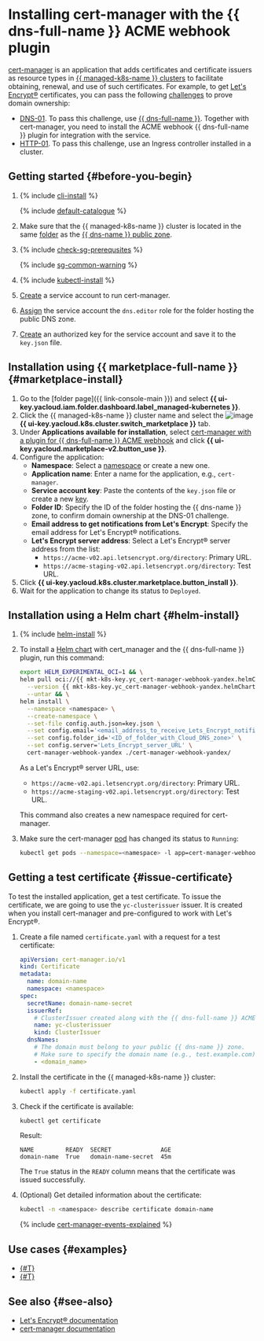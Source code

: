 # Installing cert-manager with the {{ dns-full-name }} ACME webhook plugin


[cert-manager](https://cert-manager.io) is an application that adds certificates and certificate issuers as resource types in [{{ managed-k8s-name }} clusters](../../concepts/index.md#kubernetes-cluster) to facilitate obtaining, renewal, and use of such certificates. For example, to get [Let's Encrypt®](https://letsencrypt.org/) certificates, you can pass the following [challenges](https://letsencrypt.org/docs/challenge-types/) to prove domain ownership:

* [DNS-01](https://letsencrypt.org/docs/challenge-types/#dns-01-challenge). To pass this challenge, use [{{ dns-full-name }}](../../../dns/). Together with cert-manager, you need to install the ACME webhook {{ dns-full-name }} plugin for integration with the service.
* [HTTP-01](https://letsencrypt.org/docs/challenge-types/#http-01-challenge). To pass this challenge, use an Ingress controller installed in a cluster.

## Getting started {#before-you-begin}

1. {% include [cli-install](../../../_includes/cli-install.md) %}

   {% include [default-catalogue](../../../_includes/default-catalogue.md) %}

1. Make sure that the {{ managed-k8s-name }} cluster is located in the same [folder](../../../resource-manager/concepts/resources-hierarchy.md#folder) as the [{{ dns-name }} public zone](../../../dns/concepts/dns-zone.md#public-zones).

1. {% include [check-sg-prerequsites](../../../_includes/managed-kubernetes/security-groups/check-sg-prerequsites-lvl3.md) %}

   {% include [sg-common-warning](../../../_includes/managed-kubernetes/security-groups/sg-common-warning.md) %}

1. {% include [kubectl-install](../../../_includes/managed-kubernetes/kubectl-install.md) %}
1. [Create](../../../iam/operations/sa/create.md) a service account to run cert-manager.
1. [Assign](../../../iam/operations/sa/assign-role-for-sa.md) the service account the `dns.editor` role for the folder hosting the public DNS zone.
1. [Create](../../../iam/operations/authorized-key/create.md) an authorized key for the service account and save it to the `key.json` file.

## Installation using {{ marketplace-full-name }} {#marketplace-install}

1. Go to the [folder page]({{ link-console-main }}) and select **{{ ui-key.yacloud.iam.folder.dashboard.label_managed-kubernetes }}**.
1. Click the {{ managed-k8s-name }} cluster name and select the ![image](../../../_assets/console-icons/shopping-cart.svg) **{{ ui-key.yacloud.k8s.cluster.switch_marketplace }}** tab.
1. Under **Applications available for installation**, select [cert-manager with a plugin for {{ dns-full-name }} ACME webhook](/marketplace/products/yc/cert-manager-webhook-yandex) and click **{{ ui-key.yacloud.marketplace-v2.button_use }}**.
1. Configure the application:
   * **Namespace**: Select a [namespace](../../concepts/index.md#namespace) or create a new one.
   * **Application name**: Enter a name for the application, e.g., `cert-manager`.
   * **Service account key**: Paste the contents of the `key.json` file or create a new [key](../../../iam/concepts/authorization/key.md).
   * **Folder ID**: Specify the ID of the folder hosting the {{ dns-name }} zone, to confirm domain ownership at the DNS-01 challenge.
   * **Email address to get notifications from Let's Encrypt**: Specify the email address for Let's Encrypt® notifications.
   * **Let's Encrypt server address**: Select a Let's Encrypt® server address from the list:
      * `https://acme-v02.api.letsencrypt.org/directory`: Primary URL.
      * `https://acme-staging-v02.api.letsencrypt.org/directory`: Test URL.
1. Click **{{ ui-key.yacloud.k8s.cluster.marketplace.button_install }}**.
1. Wait for the application to change its status to `Deployed`.

## Installation using a Helm chart {#helm-install}

1. {% include [helm-install](../../../_includes/managed-kubernetes/helm-install.md) %}

1. To install a [Helm chart](https://helm.sh/docs/topics/charts/) with cert_manager and the {{ dns-full-name }} plugin, run this command:

   ```bash
   export HELM_EXPERIMENTAL_OCI=1 && \
   helm pull oci://{{ mkt-k8s-key.yc_cert-manager-webhook-yandex.helmChart.name }} \
     --version {{ mkt-k8s-key.yc_cert-manager-webhook-yandex.helmChart.tag }} \
     --untar && \
   helm install \
     --namespace <namespace> \
     --create-namespace \
     --set-file config.auth.json=key.json \
     --set config.email='<email_address_to_receive_Lets_Encrypt_notifications>' \
     --set config.folder_id='<ID_of_folder_with_Cloud_DNS_zone>' \
     --set config.server='Lets_Encrypt_server_URL' \
     cert-manager-webhook-yandex ./cert-manager-webhook-yandex/
   ```

   As a Let's Encrypt® server URL, use:
   * `https://acme-v02.api.letsencrypt.org/directory`: Primary URL.
   * `https://acme-staging-v02.api.letsencrypt.org/directory`: Test URL.

   This command also creates a new namespace required for cert-manager.

1. Make sure the cert-manager [pod](../../concepts/index.md#pod) has changed its status to `Running`:

   ```bash
   kubectl get pods --namespace=<namespace> -l app=cert-manager-webhook-yandex -w
   ```

## Getting a test certificate {#issue-certificate}

To test the installed application, get a test certificate. To issue the certificate, we are going to use the `yc-clusterissuer` issuer. It is created when you install cert-manager and pre-configured to work with Let's Encrypt®.

1. Create a file named `certificate.yaml` with a request for a test certificate:

   ```yaml
   apiVersion: cert-manager.io/v1
   kind: Certificate
   metadata:
     name: domain-name
     namespace: <namespace>
   spec:
     secretName: domain-name-secret
     issuerRef:
       # ClusterIssuer created along with the {{ dns-full-name }} ACME webhook.
       name: yc-clusterissuer
       kind: ClusterIssuer
     dnsNames:
       # The domain must belong to your public {{ dns-name }} zone.
       # Make sure to specify the domain name (e.g., test.example.com) rather than the DNS record name.
       - <domain_name>
   ```

1. Install the certificate in the {{ managed-k8s-name }} cluster:

   ```bash
   kubectl apply -f certificate.yaml
   ```

1. Check if the certificate is available:

   ```bash
   kubectl get certificate
   ```

   Result:

   ```text
   NAME         READY  SECRET              AGE
   domain-name  True   domain-name-secret  45m
   ```

   The `True` status in the `READY` column means that the certificate was issued successfully.

1. (Optional) Get detailed information about the certificate:

   ```bash
   kubectl -n <namespace> describe certificate domain-name
   ```

   {% include [cert-manager-events-explained](../../../_includes/managed-kubernetes/cert-manager-events-explained.md) %}

## Use cases {#examples}

* [{#T}](../../tutorials/dnschallenge.md)
* [{#T}](../../tutorials/ingress-cert-manager.md)

## See also {#see-also}

* [Let's Encrypt® documentation](https://letsencrypt.org/docs/client-options/)
* [cert-manager documentation](https://cert-manager.io/docs/configuration/)